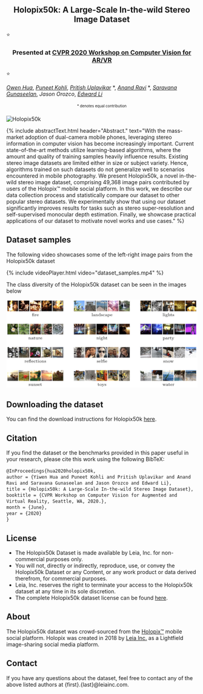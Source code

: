 <center><h2> Holopix50k: A Large-Scale In-the-wild Stereo Image Dataset </h2></center>

:star: <center><h3> Presented at <a href="https://mixedreality.cs.cornell.edu/workshop/2020">CVPR 2020 Workshop on Computer Vision for AR/VR</a> </h3></center> :star:

[*Owen Hua*](https://www.linkedin.com/in/owen-yiwen-hua/),
[*Puneet Kohli*](https://www.linkedin.com/in/punkohl),
[*Pritish Uplavikar*](https://www.linkedin.com/in/pritishuplavikar) \*,
[*Anand Ravi*](https://www.linkedin.com/in/anandravi24) \*,
[*Saravana Gunaseelan*](https://www.linkedin.com/in/saravanaguna),
*Jason Orozco*,
[*Edward Li*](https://www.linkedin.com/in/edward-li-947a3829/)

<center><sub><sup>* denotes equal contribution</sup></sub></center>

![Holopix50k](https://raw.githubusercontent.com/LeiaInc/holopix50k/gh-pages/images/mosaic.gif "Holopix50k")

{% include abstractText.html header="Abstract." text="With the mass-market adoption of dual-camera mobile phones, leveraging stereo information in computer vision has
    become increasingly important. Current state-of-the-art methods utilize learning-based algorithms, where the
    amount and quality of training samples heavily influence results. Existing stereo image datasets are limited
    either in size or subject variety. Hence, algorithms trained on such datasets do not generalize well to scenarios
    encountered in mobile photography. We present Holopix50k, a novel in-the-wild stereo image dataset, comprising 49,368
    image pairs contributed by users of the Holopix™ mobile social platform. In this work, we describe our data collection
    process and statistically compare our dataset to other popular stereo datasets. We experimentally show that using our
    dataset significantly improves results for tasks such as stereo super-resolution and self-supervised monocular depth
    estimation. Finally, we showcase practical applications of our dataset to motivate novel works and use cases." %}

## Dataset samples

The following video showcases some of the left-right image pairs from the Holopix50k dataset

{% include videoPlayer.html video="dataset_samples.mp4" %}

The class diversity of the Holopix50k dataset can be seen in the images below

![Holopix50k diversity](https://raw.githubusercontent.com/LeiaInc/holopix50k/gh-pages/images/holopix50k_diversity.jpg "Holopix50k diversity")

## Downloading the dataset

You can find the download instructions for Holopix50k [here](https://github.com/LeiaInc/holopix50k/tree/master#downloading-the-dataset).

## Citation

If you find the dataset or the benchmarks provided in this paper useful in your research, please cite this work using
the following BibTeX:

```
@InProceedings{hua2020holopix50k,
author = {Yiwen Hua and Puneet Kohli and Pritish Uplavikar and Anand Ravi and Saravana Gunaseelan and Jason Orozco and Edward Li},
title = {Holopix50k: A Large-Scale In-the-wild Stereo Image Dataset},
booktitle = {CVPR Workshop on Computer Vision for Augmented and Virtual Reality, Seattle, WA, 2020.},
month = {June},
year = {2020}
}
```

## License

* The Holopix50k Dataset is made available by Leia, Inc. for non-commercial purposes only.
* You will not, directly or indirectly, reproduce, use, or convey the Holopix50k Dataset or any Content, or any work product or data derived therefrom, for commercial purposes.
* Leia, Inc. reserves the right to terminate your access to the Holopix50k dataset at any time in its sole discretion.
* The complete Holopix50k dataset license can be found [here](https://leiainc.github.com/holopix50k/LICENSE).

## About

The Holopix50k dataset was crowd-sourced from the [Holopix™](https://www.holopix.com/) mobile social platform. Holopix was created in 2018 by
[Leia Inc.](https://www.leiainc.com/) as a Lightfield image-sharing social media platform.

## Contact

If you have any questions about the dataset, feel free to contact any of the above listed authors at
{first}.{last}@leiainc.com.
